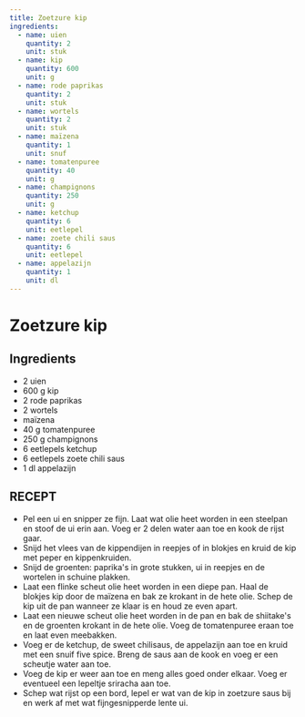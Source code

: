 ```yaml
---
title: Zoetzure kip
ingredients:
  - name: uien
    quantity: 2
    unit: stuk
  - name: kip
    quantity: 600
    unit: g
  - name: rode paprikas
    quantity: 2
    unit: stuk
  - name: wortels
    quantity: 2
    unit: stuk
  - name: maïzena
    quantity: 1
    unit: snuf
  - name: tomatenpuree
    quantity: 40
    unit: g
  - name: champignons
    quantity: 250
    unit: g
  - name: ketchup
    quantity: 6
    unit: eetlepel
  - name: zoete chili saus
    quantity: 6
    unit: eetlepel
  - name: appelazijn
    quantity: 1
    unit: dl
---
```


# Zoetzure kip

## Ingredients
- 2 uien
- 600 g kip
- 2 rode paprikas
- 2 wortels
- maïzena
- 40 g tomatenpuree
- 250 g champignons
- 6 eetlepels ketchup
- 6 eetlepels zoete chili saus
- 1 dl appelazijn

## RECEPT

- Pel een ui en snipper ze fijn. Laat wat olie heet worden in een steelpan en stoof de ui erin aan. Voeg er 2 delen water aan toe en kook de rijst gaar.
- Snijd het vlees van de kippendijen in reepjes of in blokjes en kruid de kip met peper en kippenkruiden.
- Snijd de groenten: paprika's in grote stukken, ui in reepjes en de wortelen in schuine plakken.
- Laat een flinke scheut olie heet worden in een diepe pan. Haal de blokjes kip door de maïzena en bak ze krokant in de hete olie. Schep de kip uit de pan wanneer ze klaar is en houd ze even apart.
- Laat een nieuwe scheut olie heet worden in de pan en bak de shiitake's en de groenten krokant in de hete olie. Voeg de tomatenpuree eraan toe en laat even meebakken.
- Voeg er de ketchup, de sweet chilisaus, de appelazijn aan toe en kruid met een snuif five spice. Breng de saus aan de kook en voeg er een scheutje water aan toe.
- Voeg de kip er weer aan toe en meng alles goed onder elkaar. Voeg er eventueel een lepeltje sriracha aan toe.
- Schep wat rijst op een bord, lepel er wat van de kip in zoetzure saus bij en werk af met wat fijngesnipperde lente ui.